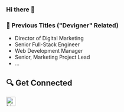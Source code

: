 ### Hi there 👋

<!--
**zgover/zgover** is a ✨ _special_ ✨ repository because its `README.md` (this file) appears on your GitHub profile.

Here are some ideas to get you started:

- 🔭 I’m currently working on ...
- 🌱 I’m currently learning ...
- 👯 I’m looking to collaborate on ...
- 🤔 I’m looking for help with ...
- 💬 Ask me about ...
- 📫 How to reach me: ...
- 😄 Pronouns: ...
- ⚡ Fun fact: ...
-->

<a name="previous-employment"></a>

### 🏢  Previous Titles ("Devigner" Related)

- Director of Digital Marketing
- Senior Full-Stack Engineer
- Web Development Manager
- Senior, Marketing Project Lead
- ...

## 🔍 Get Connected

[<img src="https://img.shields.io/badge/LinkedIn-282C34?logo=linkedin&logoColor=0077B5" alt="LinkedIn logo" title="LinkedIn" height="25" />](https://www.linkedin.com/in/zgover/)

[tech_tools_anchor]: #bonjour--
[learning_now_anchor]: #learning-now
[learning_next_anchor]: #learning-next
